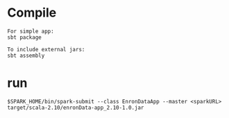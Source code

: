 # Compile

```
For simple app:
sbt package

To include external jars:
sbt assembly

```

# run

```
$SPARK_HOME/bin/spark-submit --class EnronDataApp --master <sparkURL> target/scala-2.10/enronData-app_2.10-1.0.jar
```

